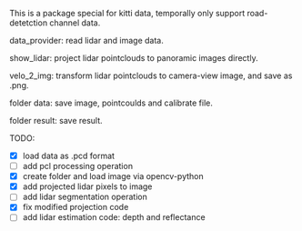 This is a package special for kitti data, temporally only support road-detetction channel data.

data_provider:
	read lidar and image data.

show_lidar:
	project lidar pointclouds to panoramic images directly.

velo_2_img:
	transform lidar pointclouds to camera-view image, and save as .png.

folder data:
    save image, pointcoulds and calibrate file.

folder result:
    save result.

TODO:
- [x] load data as .pcd format
- [ ] add pcl processing operation
- [x] create folder and load image via opencv-python
- [x] add projected lidar pixels to image
- [ ] add lidar segmentation operation
- [x] fix modified projection code
- [ ] add lidar estimation code: depth and reflectance

